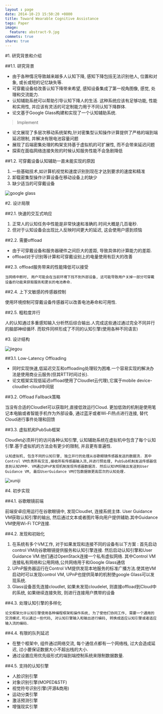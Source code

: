 ```yaml
---
layout : page
date: 2014-10-23 15:50:20 +0800
title: Toward Wearable Cognitive Assistance 
tags: Paper
image:
  feature: abstract-9.jpg
commets: true
share: true
---
```


#1. 研究背景和介绍

##1.1. 研究背景
- 由于各种情况导致越来越多人认知下降, 感知下降包括无法识别他人, 位置和对象, 或长或短的记忆缺失等.
- 可穿戴设备给改善认知下降带来希望, 感知设备集成了第一视角图像, 感觉, 处理和交流能力.
- 认知辅助系统可以帮助引导认知下降人的生活. 这种系统应该有足够功能, 性能和实用性, 并应该有灵活的可定制能力用于不同认知下降群体.
- 论文基于Google Glass构建和实现了一个认知辅助系统.

> Implement 

- 论文展现了多层次移动系统架构,针对密集型认知操作计算提供了严格的端到端延迟限制, 并解决有限电池容量问题
- 展现了后端密集处理的构架支持基于虚拟机的可扩展性, 而不会带来延迟问题
- 探索在面临网络连接失败的时候认知服务性能不会急剧降低

<!--more-->

##1.2. 可穿戴设备认知辅助一直未能实现的原因

1. 一些基础技术,如计算机视觉和速度识别到现在才达到要求的速度和精准
2. 卸载密集型操作计算设备在移动设备上的缺少
3. 缺少适当的可穿戴设备

![google glass](http://byson.img42.wal8.com/img42/434369_20140909170142/141404943617.png)



#2. 设计局限

##2.1. 快速的交互式响应

1. 正常人的认知任务中性能是非常快速和准确的.时间大概是几百毫秒.
2. 但对于认知设备会出现比人反映时间更大的延迟, 这会使用户感到烦恼

##2.2. 需要offload

- 由于可穿戴设备和服务器硬件之间巨大的差距, 导致具体的计算能力的差距.
- offload对于识别等计算和可穿戴设别上的电量使用有巨大的改善

##2.3. offload服务带来的性能降低可以接受

`当网络中断时, 用户可能会在当前环境下找不到外部设备, 这可能导致用户关掉一部分可穿戴设备的功能来获取服务和更长的电池寿命.`

##2.4. 上下文敏感的传感器控制

使用环境控制可穿戴设备传感器可以改善电池寿命和可用性.

##2.5. 粗粒度并行

人的认知通过多重感知输入分析然后综合输出.人完成这些通过通过完全不同并行的脑部神经循环. 而软件同样形成了不同的认知引擎(使用各种不同语言)


#3. 设计结构

![jiegou](http://byson.img42.wal8.com/img42/434369_20140909170142/141404944979.png)

##3.1. Low-Latency Offloading

- 同时实现快速,低延迟交互和offloading处理较为困难.一个容易实现的解决办法是使用商业云服务(但其RTT时间过长).
- 论文框架实现低延迟offload使用了Cloudlet云代理),它属于mobile device-cloudlet-cloud中间层

##3.2. Offload Fallback策略

当没有合适的Cloudlet可以获取时,直接低效运行Cloud. 更加低效的机制是使用笔记本电脑或者智能手机作为外部设备, 通过蓝牙或者Wi-Fi热点进行连接, 替代Cloud进行事件处理和回馈


##3.3. 虚拟机和PubSub框架

Cloudlet必须并行的访问各种认知引擎, 认知辅助系统在虚拟机中包含了每个认知引擎.基于虚拟机的方法会有更少的限制, 并且更有普遍性.

```
认知虚拟机, 包含不同的认知引擎, 独立并行的处理从谷歌眼镜传感器发送的数据流. 其中Control VM负责所有交互,接收所有传感器输入流,并进行预处理, PubSub机制发送传感器信息到认知VM中. VM通过UPnP发现机制发现传感器数据流. 然后认知VM将输出发送到User Guidance VM, 最后UserGuidance VM打包数据做更高层次的认知处理.
```

![xuniji](http://byson.img42.wal8.com/img42/434369_20140909170142/141404944117.png)

#4. 初步实现

##4.1. 谷歌眼镜前端

前端安卓应用运行在谷歌眼镜中,  发现Cloudlet, 连接系统主体. User Guidance VM获取认知引擎的输出, 然后通过文本或者图片等向用户提供辅助.其中Guidance VM使用Wi-Fi TCP连接.

##4.2. 发现和初始化

1. 在系统有多个VM工作, 对于如果发现和连接不同的设备有以下方案 : 首先启动control VM向谷歌眼镜提供服务和认知引擎连接. 然后启动认知引擎和User Guidance VM.他们通过OpenStack连接一个私有虚拟网络. 其中Control VM连接私有网络和公用网络,公共网络用于和Google Glass通信
2. UPnP服务器运行在Control VM提供发现本地服务的标准广播方法.使其他VM启动时可以发现control VM, UPnP也提供简单的机制使google Glass可以发现系统.
3. Glass设备首先连接cloudlet, 如果未发现cloudelet, 则直接offload到Cloud中的系统, 如果继续连接失败, 则进行连接用户携带的设备

##4.3. 处理认知引擎的多样化

`论文框架允许认知引擎使用各种编程框架和操作系统, 为了使他们协同工作, 需要一个通用的交流模式.可以通过一些代码, 对认知引擎输入和输出进行编码, 转换成适应认知引擎或者适应输入流的编码.
`

##4.4. 有限的队列延迟

- 在整个框架中, 组件通过网络交流, 每个通信点都有一个网络栈, 过大会造成延迟, 过小要保证数据大小不超出栈的大小.
- 通过设置应用优先级形式的端到端控制系统来限制数据数量.

##4.5. 支持的认知引擎

- 人脸识别引擎
- 对象识别引擎(MOPED&STF)
- 视觉符号识别引擎(开源&商用)
- 运动分类引擎
- 激活预测引擎
- 增强现实引擎


